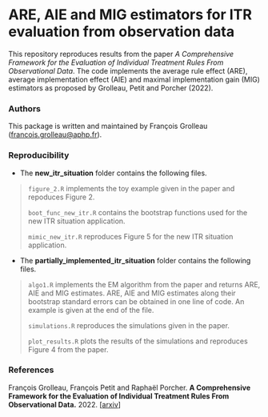 # ARE, AIE and MIG estimators for ITR evaluation from observation data


This repository reproduces results from the paper *A Comprehensive Framework for the Evaluation of Individual Treatment Rules From Observational Data*.
The code implements the average rule effect (ARE), average implementation effect (AIE) and maximal implementation gain (MIG) 
estimators as proposed by Grolleau, Petit and Porcher (2022). 

### Authors
This package is written and maintained by François Grolleau (francois.grolleau@aphp.fr).

### Reproducibility

- The **new_itr_situation** folder contains the following files.

 >`figure_2.R` implements the toy example given in the paper and repoduces Figure 2.
 >
 >`boot_func_new_itr.R` contains the bootstrap functions used for the new ITR situation application.
 >
 >`mimic_new_itr.R` reproduces Figure 5 for the new ITR situation application.

- The **partially_implemented_itr_situation** folder contains the following files.

>`algo1.R` implements the EM algorithm from the paper and returns ARE, AIE and MIG estimates. 
>ARE, AIE and MIG estimates along their bootstrap standard errors can be obtained in one line of code. 
>An example is given at the end of the file.
>
>`simulations.R` reproduces the simulations given in the paper.
>
>`plot_results.R` plots the results of the simulations and reproduces Figure 4 from the paper.

### References
François Grolleau, François Petit and Raphaël Porcher.
<b>A Comprehensive Framework for the Evaluation of Individual Treatment Rules From Observational Data.</b>
2022.
[<a href="https://arxiv.org/abs/2207.06275">arxiv</a>]
